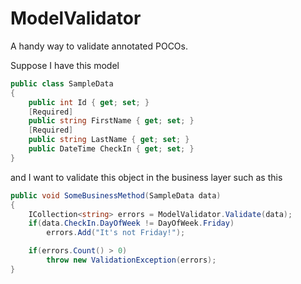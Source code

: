 ModelValidator
==============

A handy way to validate annotated POCOs.


Suppose I have this model

```csharp
public class SampleData
{
	public int Id { get; set; }
	[Required]
	public string FirstName { get; set; }
	[Required]
	public string LastName { get; set; }
	public DateTime CheckIn { get; set; }
}
```

and I want to validate this object in the business layer such as this

```csharp
public void SomeBusinessMethod(SampleData data)
{
	ICollection<string> errors = ModelValidator.Validate(data);
	if(data.CheckIn.DayOfWeek != DayOfWeek.Friday)
		errors.Add("It's not Friday!");

	if(errors.Count() > 0)
		throw new ValidationException(errors);
}
```

